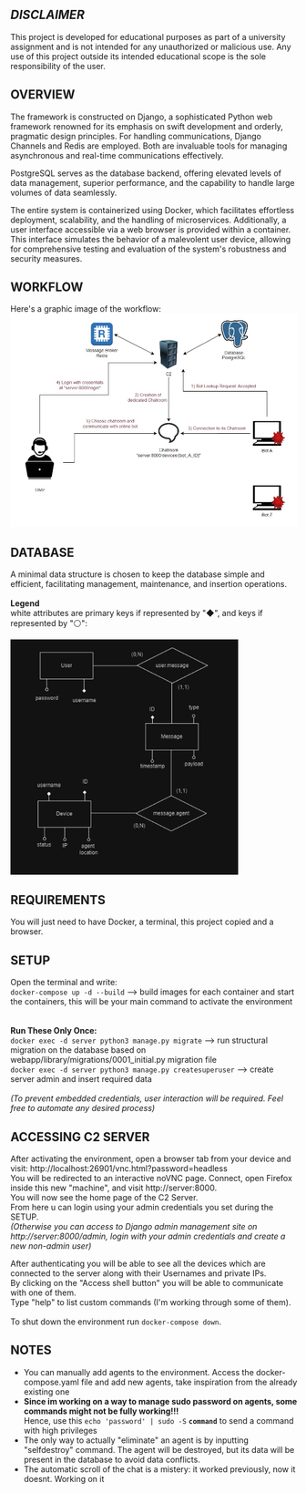 ## _DISCLAIMER_ 
This project is developed for educational purposes as part of a university assignment and is not intended for any unauthorized or malicious use. Any use of this project outside its intended educational scope is the sole responsibility of the user.

## OVERVIEW

The framework is constructed on Django, a sophisticated Python web framework renowned for its emphasis on swift development and orderly, pragmatic design principles. For handling communications, Django Channels and Redis are employed. Both are invaluable tools for managing asynchronous and real-time communications effectively.

PostgreSQL serves as the database backend, offering elevated levels of data management, superior performance, and the capability to handle large volumes of data seamlessly.

The entire system is containerized using Docker, which facilitates effortless deployment, scalability, and the handling of microservices. Additionally, a user interface accessible via a web browser is provided within a container. This interface simulates the behavior of a malevolent user device, allowing for comprehensive testing and evaluation of the system's robustness and security measures.

## WORKFLOW
Here's a graphic image of the workflow:<br>
<img src="images/workflow_git.jpg" alt="Project Workflow" width="800"/>


## DATABASE
A minimal data structure is chosen to keep the database simple and efficient, facilitating management, maintenance, and insertion operations. <br><br> **Legend**<br> white attributes are primary keys if represented by "◆", and keys if represented by "⚪":

<img src="images/ER.png" alt="ER" width="400"/>






## REQUIREMENTS
You will just need to have Docker, a terminal, this project copied and a browser. 



## SETUP <br>
Open the terminal and write:<br>
`docker-compose up -d --build`                              --> build images for each container and start the containers, this will be your main command to activate the environment <br>
<br><br> __Run These Only Once:__ <br>
`docker exec -d server python3 manage.py migrate`           --> run structural migration on the database based on webapp/library/migrations/0001_initial.py migration file<br>
`docker exec -d server python3 manage.py createsuperuser`   --> create server admin and insert required data <br> <br>
_(To prevent embedded credentials, user interaction will be required. Feel free to automate any desired process)_
## ACCESSING C2 SERVER 
After activating the environment, open a browser tab from your device and visit: http://localhost:26901/vnc.html?password=headless<br>
You will be redirected to an interactive noVNC page. Connect, open Firefox inside this new "machine", and visit http://server:8000. <br>
You will now see the home page of the C2 Server.  <br>
From here u can login using your admin credentials you set during the SETUP. <br>
_(Otherwise you can access to Django admin management site on http://server:8000/admin, login with your admin credentials and create a new non-admin user)_ <br>

After authenticating you will be able to see all the devices which are connected to the server along with their Usernames and private IPs. <br> 
By clicking on the "Access shell button" you will be able to communicate with one of them. <br>
Type "help" to list custom commands (I'm working through some of them). <br><br>
To shut down the environment run `docker-compose down`.

## NOTES
- You can manually add agents to the environment. Access the docker-compose.yaml file and add new agents, take inspiration from the already existing one
- __Since im working on a way to manage sudo password on agents, some commands might not be fully working!!!__ <br>
Hence, use this `echo 'password' | sudo -S` __`command`__ to send a command with high privileges  
- The only way to actually "eliminate" an agent is by inputting "selfdestroy" command. The agent will be destroyed, but its data will be present in the database to avoid data conflicts. 
- The automatic scroll of the chat is a mistery: it worked previously, now it doesnt. Working on it

